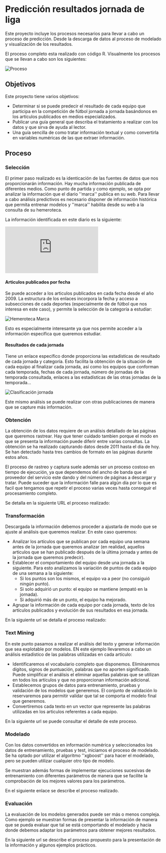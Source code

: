 # Predicción resultados jornada de liga

Este proyecto incluye los procesos necesarios para llevar a cabo un proceso de predicción. Desde la descarga de datos al proceso de modelado y visualización de los resultados.

El proceso completo esta realizado con código R. Visualmente los procesos que se llevan a cabo son los siguientes:

![Proceso](https://github.com/jluqueor/predictor_jornada_liga/blob/master/img/Proceso.JPG)

## Objetivos

Este proyecto tiene varios objetivos:
* Determinar si se puede predecir el resultado de cada equipo que participa en la competición de fútbol jornada a jornada basándonos en los artículos publicados en medios especializados. 
* Publicar una guía general que describa el tratamiento a realizar con los datos y que sirva de ayuda al lector.
* Una guía sencilla de como tratar información textual y como convertirla en variables numéricas de las que extraer información.

## Proceso

### Selección

El primer paso realizado es la identicación de las fuentes de datos que nos proporcionarán información. Hay mucha información publicada de diferentes medios. Como punto de partida y como ejemplo, se opta por analizar la información que el diario ''marca'' publica en su web. Para llevar a cabo análisis predictivos es necesario disponer de información histórica que permita entrenar modelos y ''marca'' habilita desde su web a la consulta de su hemeroteca. 

La información identificada en este diario es la siguiente: 

![Webscraping](https://github.com/jluqueor/predictor_jornada_liga/blob/master/R/WebScraping.md)

#### Articulos publicados por fecha

Se puede acceder a los articulos publicados en cada fecha desde el año 2009. La estructura de los enlaces incorpora la fecha y acceso a subsecciones de cada deportes (especialmente de de fútbol que nos interesa en este caso), y permite la selección de la categoría a estudiar:

![Hemeroteca Marca](https://github.com/jluqueor/predictor_jornada_liga/blob/master/img/hemerotecaMarca.JPG)

Esto es especialmente interesante ya que nos permite acceder a la información específica que queremos estudiar.

#### Resultados de cada jornada

Tiene un enlace específico donde proporciona las estadísticas de resultado de cada jornada y categoría. Esto facilita la obtención de la situación de cada equipo al finalizar cada jornada, así como los equipos que conforman cada temporada, fechas de cada jornada, número de jornadas de la temporada consultada, enlaces a las estadísticas de las otras jornadas de la temporada...

![Clasificación jornada](https://github.com/jluqueor/predictor_jornada_liga/blob/master/img/clasificacionJornada.JPG)

Este mismo análisis se puede realizar con otras publicaciones de manera que se capture más información. 

### Obtención

La obtención de los datos requiere de un análisis detallado de las páginas que queremos rastrear. Hay que tener cuidado tambien porque el modo en que se presenta la información puede diferir entre varias consultas. La obtención se ha realizado capturando datos desde 2011 hasta el día de hoy. Se han detectado hasta tres cambios de formato en las páginas durante estos años. 

El proceso de rastreo y captura suele además ser un proceso costoso en tiempo de ejecución, ya que dependemos del ancho de banda que el proveedor del servicio este dando y del número de páginas a descargar y tratar. Puede suceder que la información falle para algún día por lo que es facil que tengamos que repetir el proceso varias veces hasta conseguir el procesamiento completo. 

Se detalla en la siguiente URL el proceso realizado:

### Transformación

Descargada la información debemos proceder a ajustarla de modo que se ajuste al análisis que queremos realizar. En este caso queremos:
* Analizar los artículos que se publican por cada equipo una semana antes de la jornada que queremos analizar (en realidad, aquellos articulos que se han publicado después de la última jornada y antes de la jornada que queremos predecir).
* Establecer el comportamiento del equipo desde una jornada a la siguiente. Para esto analizamos la variación de puntos de cada equipo de una semana a la siguiente:
    * Si los puntos son los mismos, el equipo va a peor (no consiguió ningún punto).
    * Si solo adquirió un punto: el equipo se mantiene (empató en la jornada).
    * Si adquirió más de un punto, el equipo ha mejorado.
* Agrupar la información de cada equipo por cada jornada, texto de los artículos publicados y evolución de sus resultados en esa jornada.

En la siguiente url se detalla el proceso realizado:

### Text Mining

En este punto pasamos a realizar el análisis del texto y generar información que sea explotable por modelos. EN este ejemplo llevaremos a cabo un análisis estadístico de las palabras utilizadas en cada artículo:
* Identificaremos el vocabulario completo que disponemos. Eliminaremos dígitos, signos de puntuación, palabras que no aporten significado. Puede simplificar el análisis el eliminar aquellas palabras que se utilizan en todos los artículos y que no proporcionan información adicional.
* Establecemos grupos de datos para entrenamiento, pruebas y validación de los modelos que generemos. El conjunto de validación lo reservaremos para permitir validar que tal se comporta el modelo final que generemos. 
* Convertiremos cada texto en un vector que represente las palabras utilizadas en los articulos referentes a cada equipo.

En la siguiente url se puede consultar el detalle de este proceso.

### Modelado

Con los datos convertidos en información numérica y seleccionados los datos de entrenamiento, pruebas y test, iniciamos el proceso de modelado. Se ha optado por utilizar el algoritmo ''xgboost'' para hacer el modelado, pero se pueden utilizar cualquier otro tipo de modelo.

Se muestran además formas de implementar ejecuciones sucesivas de entrenamiento con diferentes parámetros de manera que se facilite la comprobación de los mejores valores para los parámetros.

En el siguiente enlace se describe el proceso realizado.

### Evaluación

La evaluación de los modelos generados puede ser más o menos compleja. Como ejemplo se muestran formas de presentar la información de manera que se pueda evaluar que tal se está comportando el modelado y hacia donde debemos adaptar los parámetros para obtener mejores resultados.

En la siguiente url se describe el proceso propuesto para la presentación de la información y algunos ejemplos prácticos.


